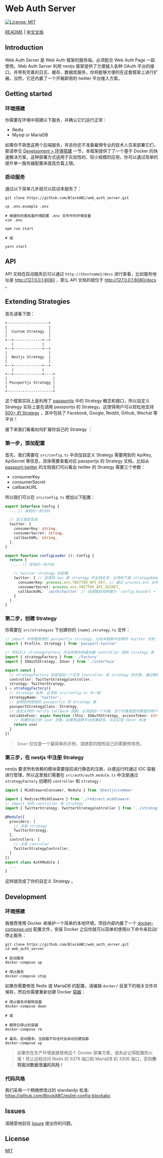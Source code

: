 # Web Auth Server

[![License: MIT](https://img.shields.io/badge/License-MIT-green.svg)](https://opensource.org/licenses/MIT)

[README](README.md) | [中文文档](README.zh.md)


## Introduction

Web Auth Server 是 Web Auth 框架的服务端，必须配合 Web Auth Page 一起使用。Web Auth Server 利用 nestjs 框架提供了方便接入各种 OAuth 平台的接口，并带有完善的日志、缓存、数据库服务，你将能够方便的在这套框架上进行扩展。当然，它还内置了一个开箱即用的 twitter 平台接入方案。


## Getting started

### 环境搭建

你需要在环境中搭建以下服务，并确认它们运行正常：

- Redis
- Mysql or MariaDB

如果你不熟悉这两个后端服务，并且你还不准备雇佣专业的技术人员来部署它们，那请参见 [Development > 环境搭建](#development) 一节，本框架提供了了一个基于 Docker 的快速解决方案，这种部署方式适用于实验性的、较小规模的应用，你可以通过简单的提升单一服务器配置来提高负载上限。

### 启动服务

通过以下简单几步就可以启动本服务了：

```shell
git clone https://github.com/BlockABC/web_auth_server.git

cp .env.example .env

# 根据你的服务器环境配置 .env 文件中的环境变量
vim .env

npm run start

# 或

yarn start
```


## API

API 文档在启动服务后可以通过 `http://{hostname}/docs` 进行查看，比如服务地址是 http://127.0.0.1:8080 ，那么 API 文档的就位于 http://127.0.0.1:8080/docs 。


## Extending Strategies

首先请看下图：

```
+-------------------+
|                   |
|  Custom Strategy  |
|                   |
+--+-------------+--+
   |             |
+--+-------------+--+
|                   |
|  Nestjs Strategy  |
|                   |
+--+-------------+--+
   |             |
+--+-------------+----+
|                     |
| Passportjs Strategy |
|                     |
+---------------------+
```

这个框架实际上是利用了 [passportjs](http://www.passportjs.org/) 中的 Strategy 概念和接口，所以自定义 Strategy 实际上是在调用 passportjs 的 Strategy。这使得用户可以轻松地支持 [500+ 的 Strategy](http://www.passportjs.org/packages/) ，其中包括了 Facebook, Google, Reddit, Github, Wechat 等平台！

接下来我们看看如何扩展你自己的 Strategy ：

### 第一步，添加配置

首先，我们需要在 `src/config.ts` 中添加自定义 Strategy 需要用到的 ApiKey, ApiSecret 等信息，具体需要查看对应 passportjs 的 Strategy 文档，比如从 [passport-twitter](https://github.com/jaredhanson/passport-twitter) 的文档我们可以看出 twitter 的 Strategy 需要三个参数：

- consumerKey
- consumerSecret
- callbackURL

所以我们可以在 `src/config.ts` 增加以下配置：

```typescript
export interface Config {
  ... // 其他的一些代码

  // 定义类型信息
  twitter: {
    consumerKey: string,
    consumerSecret: string,
    callbackURL: string,
  },
}

export function configLoader (): Config {
  return {
    ... // 其他的一些代码

    // twitter strategy 的配置
    twitter: { // 这里的 key 是 strategy 的全局名字，必须和下面 strategyName 一致
      consumerKey: process.env.TWITTER_API_KEY, // 通过 process.env 从环境变量中载入具体值
      consumerSecret: process.env.TWITTER_API_SECRET,
      callbackURL: `/auth/twitter` // 回调路由将拼接为 `config.baseUrl + config.twitter.callbackURL`
    }
  }
}
```

### 第二步，创建 Strategy

你需要在 `src/strategies` 下创建你的 `{name}.strategy.ts` 文件：

```typescript
// import 你想要使用的 passportjs strategy，比如本框架中自带的 twitter 示例
import { Profile, Strategy } from 'passport-twitter'

// 然后引入 strategyFactory 方法来帮你快速创建 controller 类和 strategy 类
import { strategyFactory } from './factory'
import { IOAuthStrategy, IUser } from './interface'

export const {
  // strategyFactory 总是返回一个包含 controller 和 strategy 的对象，通过解构赋值我们可以对其重命名并导出
  controller: TwitterStrategyController,
  strategy: TwitterStrategy,
} = strategyFactory({
  // Strategy 名称，必须和 src/config.ts 中一致
  strategyName: 'twitter',
  // 指明你所使用的 passportjs 的 Strategy 类
  passportStrategyClass: Strategy,
  // 自定义你的 verify callback 函数，必须返回一个对象，这个对象就是你期望的用户相关信息
  validateFunc: async function (this: IOAuthStrategy, accessToken: string, accessTokenSecret: string, profile: Profile, done: (error: any, user?: any) => void): Promise<IUser> {
    // 构建你自己的 user 对象，如果希望跨平台的兼容性，可以实现 IUser 标准
    return user
  }
})
```

> `IUser` 仅仅是一个最简单的示例，请随意的按照自己的需要修改吧。

### 第三步，在 nestjs 中注册 Strategy

nestjs 要求所有依赖的模块需要提前进行静态的注册，以便运行时通过 IOC 容器进行管理，所以这里我们需要在 `src/auth/auth.module.ts` 中注册通过 `strategyFactory` 创建的 `controller` 和 `strategy` :

```typescript
import { MiddlewareConsumer, Module } from '@nestjs/common'

import { RedirectMiddleware } from './redirect.middleware'
// import 你的 controller 和 strategy
import { TwitterStrategy, TwitterStrategyController } from '../strategies/twitter.strategy'

@Module({
  providers: [
    // 注册 strategy
    TwitterStrategy,
  ],
  controllers: [
    // 注册 controler
    TwitterStrategyController,
  ]
})
export class AuthModule {
  ...
}
```

这样就完成了你的自定义 Strategy 。


## Development

### 环境搭建

我推荐使用 Docker 来维护一个简单的本地环境，项目内部内置了一个 [docker-compose.yml](docker-compose.yml) 配置文件，安装 Docker 之后你就可以简单的使用以下命令来启动/停止服务：

```shell
git clone https://github.com/BlockABC/web_auth_server.git
cd web_auth_server

# 启动服务
docker-compose up

# 停止服务
docker-compose stop
```

如果你需要修改 Redis 或 MariaDB 的配置，请编辑 `docker/` 目录下的相关文件并保存，然后你需要重新创建 Docker [容器](https://www.docker.com/resources/what-container)：

```shell
# 停止服务并删除容器
docker-compose down

# 或

# 删除已停止的容器
docker-compose rm

# 最后，启动服务，当容器不存在时会自动创建容器
docker-compose up
```

> 如果你在生产环境直接使用这个 Docker 部署方案，请务必记得配置防火墙！禁止远程访问 Redis 的 6379 端口和 MariaDB 的 3306 端口，否则**你将面对数据泄漏的风险！**

### 代码风格

我们采用一个稍微修改过的 standardjs 标准: https://github.com/BlockABC/eslint-config-blockabc


## Issues

请随意地前往 [Issure](https://github.com/BlockABC/web_auth_server/issues) 提出你的问题。


## License

[MIT](LICENSE)
